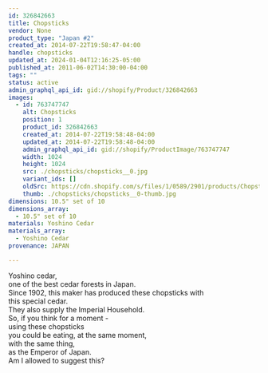```yaml
---
id: 326842663
title: Chopsticks
vendor: None
product_type: "Japan #2"
created_at: 2014-07-22T19:58:47-04:00
handle: chopsticks
updated_at: 2024-01-04T12:16:25-05:00
published_at: 2011-06-02T14:30:00-04:00
tags: ""
status: active
admin_graphql_api_id: gid://shopify/Product/326842663
images:
  - id: 763747747
    alt: Chopsticks
    position: 1
    product_id: 326842663
    created_at: 2014-07-22T19:58:48-04:00
    updated_at: 2014-07-22T19:58:48-04:00
    admin_graphql_api_id: gid://shopify/ProductImage/763747747
    width: 1024
    height: 1024
    src: ./chopsticks/chopsticks__0.jpg
    variant_ids: []
    oldSrc: https://cdn.shopify.com/s/files/1/0589/2901/products/Chopsticks.jpeg?v=1406073528
    thumb: ./chopsticks/chopsticks__0-thumb.jpg
dimensions: 10.5" set of 10
dimensions_array:
  - 10.5" set of 10
materials: Yoshino Cedar
materials_array:
  - Yoshino Cedar
provenance: JAPAN

---
```


Yoshino cedar,  
one of the best cedar forests in Japan.  
Since 1902, this maker has produced these chopsticks with  
this special cedar.  
They also supply the Imperial Household.  
So, if you think for a moment -  
using these chopsticks  
you could be eating, at the same moment,  
with the same thing,  
as the Emperor of Japan.  
Am I allowed to suggest this?